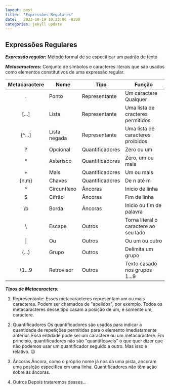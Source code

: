 ```yaml
---
layout: post
title:  "Expressões Regulares"
date:   2023-10-19 19:23:00 -0300
categories: jekyll update
---
```

## Expressões Regulares

__*Expressão regular:*__ Método formal de se especificar um padrão de texto

__*Metacaracteres:*__ Conjunto de símbolos e caracteres literais que são usados como elementos constitutivos de uma expressão regular.


Metacaractere   |   Nome    |   Tipo    |   Função
:---------:     |   ------  |   ------  |   ------
.       | Ponto         |   Representante   |   Um caractere Qualquer
[...]   | Lista         |   Representante   |   Uma lista de cracteres permitidos
[^...]  | Lista negada  |   Representante   |   Uma lista de caracteres proibidos
?       | Opcional      |   Quantificadores |   Zero ou um
\*      | Asterisco     |   Quantificadores |   Zero, um ou mais
\+      | Mais          |   Quantificadores |   Um ou mais
{n,m}   | Chaves        |   Quantificadores |   De n até m
^       | Circunflexo   |   Âncoras         |   Inicio de linha 
$       | Cifrão        |   Âncoras         |   Fim de linha
\\b     | Borda         |   Âncoras         |   Inicio ou fim de palavra
\\      | Escape        |   Outros          |   Torna literal o caractere ao seu lado
\|      | Ou            |   Outros          |   Ou um ou outro
\(...)  | Grupo         |   Outros          |   Delimita um grupo
\\1...9 | Retrovisor    |   Outros          |   Texto casado nos grupos 1...9


__*Tipos de Metacaracters:*__

1. Representante: 
Esses metacaracteres representam um ou mais caracteres. Podem ser chamados de "apelidos", por exemplo. Todos os metacaracteres desse tipo casam a posição de um, e somente um, caractere. 

2. Quantificadores
Os quantificadores são usados para indicar a quantidade de repetições permitidas para o elemento imediatamente anterior. Essa entidade pode ser um caractere ou um metacaractere. Em principio, quantificadores não são "quantificaveis" o que quer dizer que não podemos usar um quantificador seguido a outro. Mas isso é relativo.  😉

3. Âncoras
Âncora, como o próprio nome já nos dá uma pista, ancoram uma posição especifica em uma linha. Quantificadores não têm ação sobre as âncoras. 


4. Outros
Depois trataremos desses...

